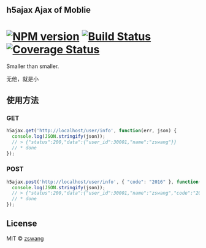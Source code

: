 h5ajax Ajax of Moblie
-----

# [![NPM version][npm-image]][npm-url] [![Build Status][travis-image]][travis-url] [![Coverage Status][coverage-image]][coverage-url]

Smaller than smaller. 

无他，就是小

## 使用方法

### GET

```js
h5ajax.get('http://localhost/user/info', function(err, json) {
  console.log(JSON.stringify(json));
  // > {"status":200,"data":{"user_id":30001,"name":"zswang"}}
  // * done
});
```

### POST

```js
h5ajax.post('http://localhost/user/info', { "code": "2016" }, function(err, json) {
  console.log(JSON.stringify(json));
  // > {"status":200,"data":{"user_id":30001,"name":"zswang","code":"2016"}}
  // * done
});
```

## License

MIT © [zswang](http://weibo.com/zswang)

[npm-url]: https://npmjs.org/package/h5tracker
[npm-image]: https://badge.fury.io/js/h5tracker.svg
[travis-url]: https://travis-ci.org/zswang/h5tracker
[travis-image]: https://travis-ci.org/zswang/h5tracker.svg?branch=master
[coverage-url]: https://coveralls.io/github/zswang/h5tracker?branch=master
[coverage-image]: https://coveralls.io/repos/zswang/h5tracker/badge.svg?branch=master&service=github
